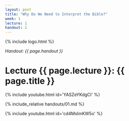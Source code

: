 ```yaml
---
layout: post
title: "Why Do We Need to Interpret the Bible?"
week: 1
lecture: 1
handout: 1
---
```


{% include logo.html %}

*Handout: {{ page.handout }}*

# Lecture {{ page.lecture }}: {{ page.title }}

{% include youtube.html id='YASZeYKdgCI' %}

{% include_relative handouts/01.md %}

{% include youtube.html id='cd4MsImKW5o' %}
